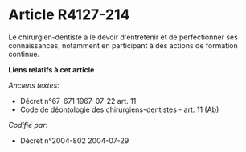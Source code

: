 # Article R4127-214

Le chirurgien-dentiste a le devoir d'entretenir et de perfectionner ses connaissances, notamment en participant à des actions
de formation continue.

**Liens relatifs à cet article**

_Anciens textes_:

  - Décret n°67-671 1967-07-22 art. 11
  - Code de déontologie des chirurgiens-dentistes - art. 11 (Ab)

_Codifié par_:

  - Décret n°2004-802 2004-07-29

